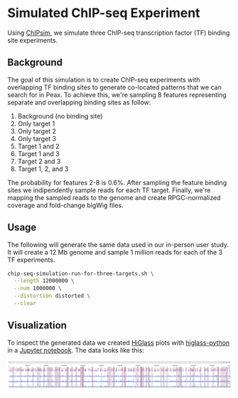 # Simulated ChIP-seq Experiment

Using [ChIPsim](https://bioconductor.org/packages/release/bioc/html/ChIPsim.html), we simulate three ChIP-seq transcription factor (TF) binding site experiments.

## Background

The goal of this simulation is to create ChIP-seq experiments with overlapping TF binding sites to generate co-located patterns that we can search for in Peax. To achieve this, we're sampling 8 features representing separate and overlapping binding sites as follow:

1. Background (no binding site)
2. Only target 1
3. Only target 2
4. Only target 3
5. Target 1 and 2
6. Target 1 and 3
7. Target 2 and 3
8. Target 1, 2, and 3

The probability for features 2-8 is 0.6%. After sampling the feature binding sites we
indipendently sample reads for each TF target. Finally, we're mapping the sampled reads
to the genome and create RPGC-normalized coverage and fold-change bigWig files.

## Usage

The following will generate the same data used in our in-person user study. It will
create a 12 Mb genome and sample 1 million reads for each of the 3 TF experiments.

```bash
chip-seq-simulation-run-for-three-targets.sh \
  --length 12000000 \
  --num 1000000 \
  --distortion distorted \
  --clear
```

## Visualization

To inspect the generated data we created [HiGlass](https://higlass.io) plots with
[higlass-python](https://github.com/higlass/higlass-python) in a [Jupyter notebook](three-targets-distorted.ipynb). The data looks like this:

![Simulated Data](simulated-data.png)
